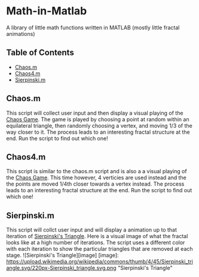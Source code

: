 # Math-in-Matlab
A library of little math functions written in MATLAB (mostly little fractal animations)

## Table of Contents
  * [Chaos.m](#chaosm)
  * [Chaos4.m](#chaos4m)
  * [Sierpinski.m](#sierpinskim)


## Chaos.m
  This script will collect user input and then display a visual playing of the [Chaos Game](https://en.wikipedia.org/wiki/Chaos_game         "Chaos Game Wiki"). 
  The game is played by choosing a point at random within an equilateral triangle, then randomly choosing a vertex, and moving 1/3 of the
  way closer to it. The process leads to an interesting fractal structure at the end. Run the script to find out which one! 

## Chaos4.m
  This script is similar to the chaos.m script and is also a a visual playing of the [Chaos Game](https://en.wikipedia.org/wiki/Chaos_game   "Chaos Game WIki"). 
  This time however, 4 verticies are used instead and the the points are moved 1/4th closer towards a vertex instead. The process leads
  to an interesting fractal structure at the end. Run the script to find out which one!  

## Sierpinski.m
  This script will collct user input and will display a animation up to that iteration of [Sierpinski's Triangle](https://en.wikipedia.org/wiki/Sierpinski_triangle "Sierpinski's Trinagle Wiki"). 
  Here is a visual image of what the fractal looks like at   a high number of iterations. The script uses a different color with each
  iteration to show the particular triangles that are removed at   each stage.
  ![Sierpinski's Triangle][image]
  [image]: https://upload.wikimedia.org/wikipedia/commons/thumb/4/45/Sierpinski_triangle.svg/220px-Sierpinski_triangle.svg.png "Sierpinski's Triangle"
